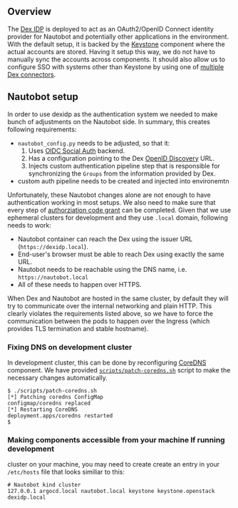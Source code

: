 ## Overview

The [Dex IDP](https://dexidp.io/) is deployed to act as an OAuth2/OpenID
Connect identity provider for Nautobot and potentially other applications in
the environment. With the default setup, it is backed by the
[Keystone][keystone] component where the
actual accounts are stored. Having it setup this way, we do not have to
manually sync the accounts across components. It should also allow us to
configure SSO with systems other than Keystone by using one of [multiple Dex
connectors][connectors].

[keystone]: https://docs.openstack.org/keystone/latest/
[connectors]: https://dexidp.io/docs/connectors/

## Nautobot setup

In order to use dexidp as the authentication system we needed to make bunch of
adjustments on the Nautobot side. In summary, this creates following
requirements:

- `nautobot_config.py` needs to be adjusted, so that it:
    1. Uses [OIDC Social Auth][socialauth] backend.
    2. Has a configuration pointing to the Dex [OpenID Discovery][disco] URL.
    3. Injects custom authentication pipeline step that is responsible for
       synchronizing the `Groups` from the information provided by Dex.
- custom auth pipeline needs to be created and injected into environemtn

Unfortunately, these Nautobot changes alone are not enough to have
authentication working in most setups. We also need to make sure that every
step of [authorziation code grant][authzcodegrant] can be completed. Given that
we use ephemeral clusters for development and they use `.local` domain,
following needs to work:

- Nautobot container can reach the Dex using the issuer URL (`https://dexidp.local`).
- End-user's browser must be able to reach Dex using exactly the same URL.
- Nautobot needs to be reachable using the DNS name, i.e. `https://nautobot.local`
- All of these needs to happen over HTTPS.

When Dex and Nautobot are hosted in the same cluster, by default they will try
to communicate over the internal networking and plain HTTP. This clearly
violates the requirements listed above, so we have to force the communication
between the pods to happen over the Ingress (which provides TLS termination and
stable hostname).

### Fixing DNS on development cluster

In development cluster, this can be done by reconfiguring [CoreDNS][coredns]
component. We have provided
[`scripts/patch-coredns.sh`](../../scripts/patch-coredns.sh) script to make the
necessary changes automatically.

```shell
$ ./scripts/patch-coredns.sh
[*] Patching coredns ConfigMap
configmap/coredns replaced
[*] Restarting CoreDNS
deployment.apps/coredns restarted
$
```

### Making components accessible from your machine If running development

cluster on your machine, you may need to create  create an entry in
your `/etc/hosts` file that looks similiar to this:

```hosts
# Nautobot kind cluster
127.0.0.1 argocd.local nautobot.local keystone keystone.openstack dexidp.local
```

[socialauth]: https://python-social-auth.readthedocs.io/en/latest/backends/oidc.html
[disco]: https://openid.net/specs/openid-connect-discovery-1_0.html
[authzcodegrant]: https://datatracker.ietf.org/doc/html/rfc6749#section-4.1
[coredns]: https://kubernetes.io/docs/tasks/administer-cluster/coredns/#about-coredns
